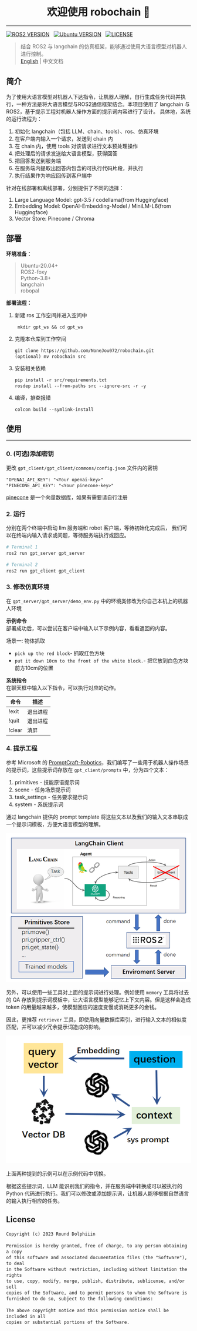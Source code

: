 <h1 align="center">欢迎使用 robochain 👋</h1>  

--- 

[![ROS2 VERSION](https://img.shields.io/badge/ROS-ROS%202%20Foxy-brightgreen)](http://docs.ros.org/en/foxy/index.html)
&nbsp;
[![Ubuntu VERSION](https://img.shields.io/badge/Ubuntu-20.04-yellow)](https://ubuntu.com/)
&nbsp;
[![LICENSE](https://img.shields.io/badge/License-MIT-informational)](https://nonejou072.github.io/)
&nbsp;

> 结合 ROS2 与 langchain 的仿真框架，能够通过使用大语言模型对机器人进行控制。  
> [English](README-EN.md) | 中文文档

## 简介

为了使用大语言模型对机器人下达指令，让机器人理解，自行生成任务代码并执行，一种方法是将大语言模型与ROS2通信框架结合。本项目使用了 langchain 与 ROS2，基于提示工程对机器人操作方面的提示词内容进行了设计。
具体地，系统的运行流程为：
1. 初始化 langchain（包括 LLM、chain、tools）、ros、仿真环境
2. 在客户端内输入一个请求，发送到 chain 内
3. 在 chain 内，使用 tools 对该请求进行文本预处理操作
4. 把处理后的请求发送给大语言模型，获得回答
5. 把回答发送到服务端
6. 在服务端内提取出回答内包含的可执行代码片段，并执行
7. 执行结果作为响应回传到客户端中

针对在线部署和离线部署，分别提供了不同的选择：
1. Large Language Model: gpt-3.5 / codellama(from Huggingface)
2. Embedding Model:  OpenAI-Embedding-Model / MiniLM-L6(from Huggingface)
3. Vector Store: Pinecone / Chroma

## 部署

**环境准备：**  
>Ubuntu-20.04+  
ROS2-foxy  
Python-3.8+  
langchain  
robopal

**部署流程：**
1. 新建 ros 工作空间并进入空间中
   ```commandline
    mkdir gpt_ws && cd gpt_ws
    ```
2. 克隆本仓库到工作空间
    ```
    git clone https://github.com/NoneJou072/robochain.git
    (optional) mv robochain src
   ```
3. 安装相关依赖
    ```
    pip install -r src/requirements.txt
    rosdep install --from-paths src --ignore-src -r -y
   ```
4. 编译，排查报错
    ```
   colcon build --symlink-install
   ```
   
## 使用

---
### 0. (可选)添加密钥
更改 `gpt_client/gpt_client/commons/config.json` 文件内的密钥
   ```
   "OPENAI_API_KEY": "<Your openai-key>"
   "PINECONE_API_KEY": "<Your pinecone-key>"
   ```
[pinecone](https://www.pinecone.io/) 是一个向量数据库，如果有需要请自行注册

### 2. 运行
分别在两个终端中启动 llm 服务端和 robot 客户端，等待初始化完成后，
我们可以在终端内输入请求或问题，等待服务端执行或回应。
```bash
# Terminal 1
ros2 run gpt_server gpt_server
```
```bash
# Terminal 2
ros2 run gpt_client gpt_client
```

### 3. 修改仿真环境
在 `gpt_server/gpt_server/demo_env.py` 中的环境类修改为你自己本机上的机器人环境

**示例命令**  
部署成功后，可以尝试在客户端中输入以下示例内容，看看返回的内容。

场景一: 物体抓取
  * `pick up the red block`- 抓取红色方块
  * `put it down 10cm to the front of the white block.`- 把它放到白色方块前方10cm的位置

**系统指令**  
在聊天框中输入以下指令，可以执行对应的动作。

| 命令     | 描述   |
|--------|------|
| !exit  | 退出进程 |
| !quit  | 退出进程 |
| !clear | 清屏   |

### 4. 提示工程
参考 Microsoft 的 [PromptCraft-Robotics](https://github.com/microsoft/PromptCraft-Robotics)，我们编写了一些用于机器人操作场景的提示词，这些提示词存放在 `gpt_client/prompts` 中，分为四个文本：
1. primitives - 技能原语提示词
2. scene - 任务场景提示词
3. task_settings - 任务要求提示词
4. system - 系统提示词

通过 langchain 提供的 prompt template 将这些文本以及我们的输入文本串联成一个提示词模板，方便大语言模型的理解。

![langchain system](./docs/assets/chainsystem.png)

另外，可以使用一些工具对上面的提示词进行处理。例如使用 `memory` 工具将过去的 QA 存放到提示词模板中，让大语言模型能够记忆上下文内容。但是这样会造成 token 的用量越来越多，使模型回应的速度变慢或消耗更多的金钱。

因此，更推荐 `retriever` 工具，即使用向量数据库索引，进行输入文本的相似度匹配，并可以减少冗余提示词造成的影响。

![embedding system](./docs/assets/embedding.png)

上面两种提到的示例可以在示例代码中切换。

根据这些提示词，LLM 能识别我们的指令，并在服务端中转换成可以被执行的 Python 代码进行执行。我们可以修改或添加提示词，让机器人能够根据自然语言的输入执行相应的任务。

## License

```
Copyright (c) 2023 Round Dolphiiin

Permission is hereby granted, free of charge, to any person obtaining a copy
of this software and associated documentation files (the "Software"), to deal
in the Software without restriction, including without limitation the rights
to use, copy, modify, merge, publish, distribute, sublicense, and/or sell
copies of the Software, and to permit persons to whom the Software is
furnished to do so, subject to the following conditions:

The above copyright notice and this permission notice shall be included in all
copies or substantial portions of the Software.
```
